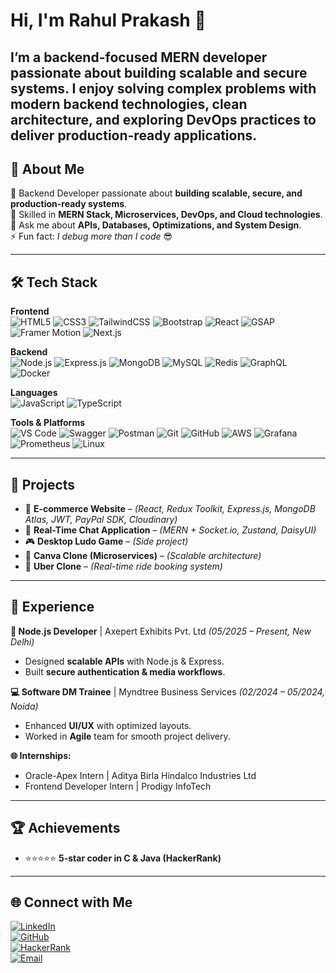 # Hi, I'm Rahul Prakash 👋  

I’m a backend-focused MERN developer passionate about building scalable and secure systems. I enjoy solving complex problems with modern backend technologies, clean architecture, and exploring DevOps practices to deliver production-ready applications.
---

## 🚀 About Me  
🔭 Backend Developer passionate about **building scalable, secure, and production-ready systems**.  
🌱 Skilled in **MERN Stack, Microservices, DevOps, and Cloud technologies**.  
💬 Ask me about **APIs, Databases, Optimizations, and System Design**.  
⚡ Fun fact: *I debug more than I code* 😎  

---

## 🛠️ Tech Stack  

**Frontend**  
![HTML5](https://img.shields.io/badge/html5-%23E34F26.svg?style=for-the-badge&logo=html5&logoColor=white)  ![CSS3](https://img.shields.io/badge/css3-%231572B6.svg?style=for-the-badge&logo=css3&logoColor=white)  ![TailwindCSS](https://img.shields.io/badge/tailwindcss-%2338B2AC.svg?style=for-the-badge&logo=tailwind-css&logoColor=white)  ![Bootstrap](https://img.shields.io/badge/bootstrap-%238511FA.svg?style=for-the-badge&logo=bootstrap&logoColor=white)  ![React](https://img.shields.io/badge/react-%2320232a.svg?style=for-the-badge&logo=react&logoColor=%2361DAFB)   ![GSAP](https://img.shields.io/badge/Green%20Sock-88CE02?style=for-the-badge&logo=greensock&logoColor=white)  
![Framer Motion](https://img.shields.io/badge/FramerMotion-0055FF?style=for-the-badge&logo=framer&logoColor=white)  ![Next.js](https://img.shields.io/badge/Next-black?style=for-the-badge&logo=next.js&logoColor=white)  

**Backend**  
![Node.js](https://img.shields.io/badge/node.js-6DA55F?style=for-the-badge&logo=node.js&logoColor=white)  ![Express.js](https://img.shields.io/badge/express.js-%23404d59.svg?style=for-the-badge&logo=express&logoColor=%2361DAFB)  ![MongoDB](https://img.shields.io/badge/MongoDB-%234ea94b.svg?style=for-the-badge&logo=mongodb&logoColor=white)  ![MySQL](https://img.shields.io/badge/mysql-4479A1.svg?style=for-the-badge&logo=mysql&logoColor=white)  ![Redis](https://img.shields.io/badge/redis-%23DD0031.svg?style=for-the-badge&logo=redis&logoColor=white)  ![GraphQL](https://img.shields.io/badge/-GraphQL-E10098?style=for-the-badge&logo=graphql&logoColor=white)  ![Docker](https://img.shields.io/badge/docker-%230db7ed.svg?style=for-the-badge&logo=docker&logoColor=white)  
 

**Languages**  
![JavaScript](https://img.shields.io/badge/javascript-%23323330.svg?style=for-the-badge&logo=javascript&logoColor=%23F7DF1E)  ![TypeScript](https://img.shields.io/badge/typescript-%23007ACC.svg?style=for-the-badge&logo=typescript&logoColor=white)  

**Tools & Platforms**  
![VS Code](https://img.shields.io/badge/VSCode-0078D4?style=for-the-badge&logo=visual-studio-code&logoColor=white)  ![Swagger](https://img.shields.io/badge/-Swagger-%23Clojure?style=for-the-badge&logo=swagger&logoColor=white) ![Postman](https://img.shields.io/badge/Postman-FF6C37?style=for-the-badge&logo=postman&logoColor=white)  ![Git](https://img.shields.io/badge/git-%23F05033.svg?style=for-the-badge&logo=git&logoColor=white)  ![GitHub](https://img.shields.io/badge/github-%23121011.svg?style=for-the-badge&logo=github&logoColor=white)  ![AWS](https://img.shields.io/badge/AWS-%23FF9900.svg?style=for-the-badge&logo=amazon-aws&logoColor=white)  ![Grafana](https://img.shields.io/badge/grafana-%23F46800.svg?style=for-the-badge&logo=grafana&logoColor=white)  ![Prometheus](https://img.shields.io/badge/Prometheus-E6522C?style=for-the-badge&logo=Prometheus&logoColor=white)  ![Linux](https://img.shields.io/badge/Linux-FCC624?style=for-the-badge&logo=linux&logoColor=black)  

---

## 📂 Projects  

- 🛒 **E-commerce Website** – *(React, Redux Toolkit, Express.js, MongoDB Atlas, JWT, PayPal SDK, Cloudinary)*  
- 💬 **Real-Time Chat Application** – *(MERN + Socket.io, Zustand, DaisyUI)*  
- 🎮 **Desktop Ludo Game** – *(Side project)*  
- 🎨 **Canva Clone (Microservices)** – *(Scalable architecture)*  
- 🚖 **Uber Clone** – *(Real-time ride booking system)*  

---

## 💼 Experience  

**🚀 Node.js Developer** | Axepert Exhibits Pvt. Ltd *(05/2025 – Present, New Delhi)*  
- Designed **scalable APIs** with Node.js & Express.  
- Built **secure authentication & media workflows**.  

**💻 Software DM Trainee** | Myndtree Business Services *(02/2024 – 05/2024, Noida)*  
- Enhanced **UI/UX** with optimized layouts.  
- Worked in **Agile** team for smooth project delivery.  

**🌐 Internships:**  
- Oracle-Apex Intern | Aditya Birla Hindalco Industries Ltd  
- Frontend Developer Intern | Prodigy InfoTech  

---

## 🏆 Achievements  
- ⭐⭐⭐⭐⭐ **5-star coder in C & Java (HackerRank)**  

---

## 🌐 Connect with Me  

[![LinkedIn](https://img.shields.io/badge/LinkedIn-Connect-blue?style=for-the-badge&logo=linkedin)](https://www.linkedin.com/)  
[![GitHub](https://img.shields.io/badge/GitHub-Follow-black?style=for-the-badge&logo=github)](https://github.com/)  
[![HackerRank](https://img.shields.io/badge/HackerRank-Profile-brightgreen?style=for-the-badge&logo=hackerrank)](https://www.hackerrank.com/)  
[![Email](https://img.shields.io/badge/Email-Contact%20Me-red?style=for-the-badge&logo=gmail)](mailto:rahulprakash0898@gmail.com)  
